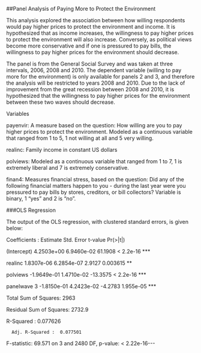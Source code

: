 ##Panel Analysis of Paying More to Protect the Environment

This analysis explored the association between how willing respondents would pay higher prices to protect the environment and income. It is hypothesized that as income increases, the willingness to pay higher prices to protect the environment will also increase. Conversely, as political views become more conservative and if one is pressured to pay bills, the willingness to pay higher prices for the environment should decrease. 

The panel is from the General Social Survey and was taken at three intervals, 2006, 2008 and 2010. The dependent variable (willing to pay more for the environment) is only available for panels 2 and 3, and therefore the analysis will be restricted to years 2008 and 2010.  Due to the lack of improvement from the great recession between 2008 and 2010, it is hypothesized that the willingness to pay higher prices for the environment between these two waves should decrease. 

Variables

payenvir: A measure based on the question: How willing are you to pay higher prices to protect the environment. Modeled as a continuous variable that ranged from 1 to 5, 1 not willing at all and 5 very willing. 

realinc: Family income in constant US dollars

polviews: Modeled as a continuous variable that ranged from 1 to 7, 1 is extremely liberal and 7 is extremely conservative. 

finan4: Measures financial stress, based on the question: Did any of the following financial matters happen to you - during the last year were you pressured to pay bills by stores, creditors, or bill collectors? Variable is binary, 1 “yes” and 2 is “no”.

###OLS Regression

The output of the OLS regression, with clustered standard errors,  is given below:

Coefficients :
                         		Estimate  	Std. Error  	t-value  	Pr(>|t|) 
                            
(Intercept)            	4.2503e+00  	6.9460e-02  	61.1908 	< 2.2e-16 ***

realinc                	1.8307e-06  	6.2854e-07   	2.9127  	0.003615 ** 

polviews              	-1.9649e-01  	1.4710e-02 	-13.3575 	< 2.2e-16 ***

panelwave 3 		-1.8150e-01  	4.2423e-02  	-4.2783 	1.955e-05 ***

Total Sum of Squares:    2963

Residual Sum of Squares: 2732.9

R-Squared      :  0.077626 

      Adj. R-Squared :  0.077501 
      
F-statistic: 69.571 on 3 and 2480 DF, p-value: < 2.22e-16---
